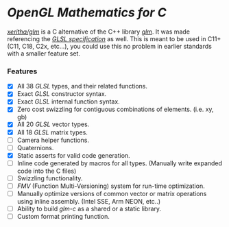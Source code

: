 
# *OpenGL Mathematics for C*

[*xeritha/glm*](https://github.com/xeritha/glm) is a C alternative of the C++ library [*glm*](https://github.com/g-truc/glm).
It was made referencing the [*GLSL specification*](https://www.khronos.org/registry/OpenGL/specs/gl/GLSLangSpec.4.60.pdf) as well. This is meant to be used in C11+ (C11, C18, C2x, etc...), you could use this no problem in earlier standards with a smaller feature set.

### Features

- [x] All 38 *GLSL* types, and their related functions.
- [x] Exact *GLSL* constructor syntax.
- [x] Exact *GLSL* internal function syntax.
- [x] Zero cost swizzling for contiguous combinations of elements. (i.e. xy, gb)
- [x] All 20 *GLSL* vector types.
- [x] All 18 *GLSL* matrix types.
- [ ] Camera helper functions.
- [ ] Quaternions.
- [x] Static asserts for valid code generation.
- [ ] Inline code generated by macros for all types. (Manually write expanded code into the C files)
- [ ] Swizzling functionality.
- [ ] *FMV* (Function Multi-Versioning) system for run-time optimization.
- [ ] Manually optimize versions of common vector or matrix operations using inline assembly. (Intel SSE, Arm NEON, etc..)
- [ ] Ability to build *glm-c* as a shared or a static library.
- [ ] Custom format printing function.
